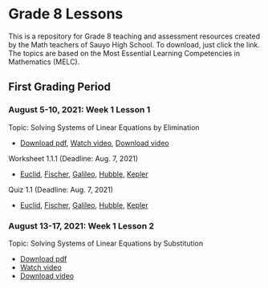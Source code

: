 # Grade 8 Lessons
This is a repository for Grade 8 teaching and assessment resources created by the Math teachers of Sauyo High School. To download, just click the link. The topics are based on the Most Essential Learning Competencies in Mathematics (MELC).

## First Grading Period

### August 5-10, 2021: Week 1 Lesson 1
Topic: Solving Systems of Linear Equations by Elimination
 - [Download pdf](https://github.com/cityofsmiles/Grade8Lessons/raw/assets/1st-grading/resources/solving-systems-of-linear-equations-by-elimination.pdf),
 [Watch video](https://github.com/cityofsmiles/Grade8Lessons/raw/assets/1st-grading/resources/solving-systems-of-linear-equations-by-elimination.pdf),
 [Download video](https://github.com/cityofsmiles/Grade8Lessons/raw/assets/1st-grading/resources/solving-systems-of-linear-equations-by-elimination.pdf)

Worksheet 1.1.1 (Deadline: Aug. 7, 2021)
- [Euclid](https://github.com/cityofsmiles/Grade8Lessons/raw/assets/1st-grading/resources/solving-systems-of-linear-equations-by-elimination.pdf),
[Fischer](https://github.com/cityofsmiles/Grade8Lessons/raw/assets/1st-grading/resources/solving-systems-of-linear-equations-by-elimination.pdf),
[Galileo](https://github.com/cityofsmiles/Grade8Lessons/raw/assets/1st-grading/resources/solving-systems-of-linear-equations-by-elimination.pdf),
[Hubble](https://github.com/cityofsmiles/Grade8Lessons/raw/assets/1st-grading/resources/solving-systems-of-linear-equations-by-elimination.pdf),
[Kepler](https://github.com/cityofsmiles/Grade8Lessons/raw/assets/1st-grading/resources/solving-systems-of-linear-equations-by-elimination.pdf)

Quiz 1.1 (Deadline: Aug. 7, 2021)
- [Euclid](https://github.com/cityofsmiles/Grade8Lessons/raw/assets/1st-grading/resources/solving-systems-of-linear-equations-by-elimination.pdf),
[Fischer](https://github.com/cityofsmiles/Grade8Lessons/raw/assets/1st-grading/resources/solving-systems-of-linear-equations-by-elimination.pdf),
[Galileo](https://github.com/cityofsmiles/Grade8Lessons/raw/assets/1st-grading/resources/solving-systems-of-linear-equations-by-elimination.pdf),
[Hubble](https://github.com/cityofsmiles/Grade8Lessons/raw/assets/1st-grading/resources/solving-systems-of-linear-equations-by-elimination.pdf),
[Kepler](https://github.com/cityofsmiles/Grade8Lessons/raw/assets/1st-grading/resources/solving-systems-of-linear-equations-by-elimination.pdf)

### August 13-17, 2021: Week 1 Lesson 2
Topic: Solving Systems of Linear Equations by Substitution
- [Download pdf](https://github.com/cityofsmiles/Grade8Lessons/raw/assets/1st-grading/resources/solving-systems-of-linear-equations-by-elimination.pdf)
- [Watch video](https://github.com/cityofsmiles/Grade8Lessons/raw/assets/1st-grading/resources/solving-systems-of-linear-equations-by-elimination.pdf)
- [Download video](https://github.com/cityofsmiles/Grade8Lessons/raw/assets/1st-grading/resources/solving-systems-of-linear-equations-by-elimination.pdf)
